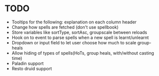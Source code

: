 # TODO
* Tooltips for the following: explanation on each column header
* Change how spells are fetched (don't use spellbook)
* Store variables like sortType, sortAsc, groupscale between reloads
* Hook on to event to parse spells when a new spell is learnt/unlearnt
* Dropdown or input field to let user choose how much to scale group-heals
* Allow hiding of types of spells(HoTs, group heals, with/without casting time)
* Paladin support
* Resto druid support
